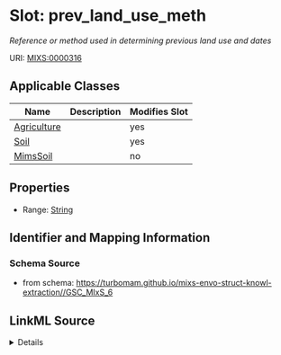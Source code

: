 # Slot: prev_land_use_meth


_Reference or method used in determining previous land use and dates_



URI: [MIXS:0000316](https://w3id.org/mixs/0000316)



<!-- no inheritance hierarchy -->




## Applicable Classes

| Name | Description | Modifies Slot |
| --- | --- | --- |
[Agriculture](Agriculture.md) |  |  yes  |
[Soil](Soil.md) |  |  yes  |
[MimsSoil](MimsSoil.md) |  |  no  |







## Properties

* Range: [String](String.md)





## Identifier and Mapping Information







### Schema Source


* from schema: https://turbomam.github.io/mixs-envo-struct-knowl-extraction//GSC_MIxS_6




## LinkML Source

<details>
```yaml
name: prev_land_use_meth
description: Reference or method used in determining previous land use and dates
title: history/previous land use method
notes:
- history
- land
- method
- use
from_schema: https://turbomam.github.io/mixs-envo-struct-knowl-extraction//GSC_MIxS_6
rank: 1000
slot_uri: MIXS:0000316
multivalued: false
alias: prev_land_use_meth
domain_of:
- Agriculture
- Soil
range: string
structured_pattern:
  syntax: '{PMID}|{DOI}|{URL}'
  interpolated: true
  partial_match: true

```
</details>